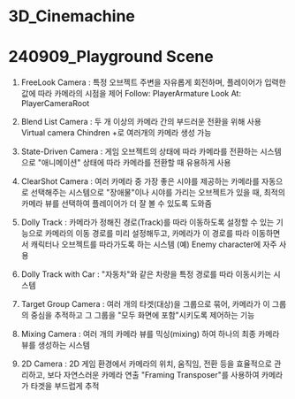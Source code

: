 # 3D_Cinemachine

# 240909_Playground Scene
1. FreeLook Camera
:  특정 오브젝트 주변을 자유롭게 회전하며, 플레이어가 입력한 값에 따라 카메라의 시점을 제어
Follow: PlayerArmature
Look At: PlayerCameraRoot

2. Blend List Camera
: 두 개 이상의 카메라 간의 부드러운 전환을 위해 사용
Virtual camera Chindren +로 여러개의 카메라 생성 가능

3. State-Driven Camera
: 게임 오브젝트의 상태에 따라 카메라를 전환하는 시스템으로 "애니메이션" 상태에 따라 카메라를 전환할 때 유용하게 사용

4. ClearShot Camera
: 여러 카메라 중 가장 좋은 시야를 제공하는 카메라를 자동으로 선택해주는 시스템으로 "장애물"이나 시야를 가리는 오브젝트가 있을 때, 최적의 카메라 뷰를 선택하여 플레이어가 더 잘 볼 수 있도록 도와줌

5. Dolly Track
: 카메라가 정해진 경로(Track)를 따라 이동하도록 설정할 수 있는 기능으로 카메라의 이동 경로를 미리 설정해두고, 카메라가 이 경로를 따라 이동하면서 캐릭터나 오브젝트를 따라가도록 하는 시스템
(예) Enemy character에 자주 사용

6. Dolly Track with Car
: "자동차"와 같은 차량을 특정 경로를 따라 이동시키는 시스템

7. Target Group Camera
: 여러 개의 타겟(대상)을 그룹으로 묶어, 카메라가 이 그룹의 중심을 추적하고 그 그룹을 "모두 화면에 포함"시키도록 제어하는 기능

8. Mixing Camera
: 여러 개의 카메라 뷰를 믹싱(mixing) 하여 하나의 최종 카메라 뷰를 생성하는 시스템

9. 2D Camera
: 2D 게임 환경에서 카메라의 위치, 움직임, 전환 등을 효율적으로 관리하고, 보다 자연스러운 카메라 연출
"Framing Transposer"를 사용하여 카메라가 타겟을 부드럽게 추적